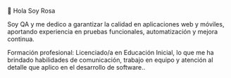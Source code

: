 👋 Hola Soy Rosa

Soy QA y me dedico a garantizar la calidad en aplicaciones web y móviles, aportando experiencia en pruebas funcionales, automatización y mejora continua.

Formación profesional: Licenciado/a en Educación Inicial, lo que me ha brindado habilidades de comunicación, trabajo en equipo y atención al detalle que aplico en el desarrollo de software..

<!---
Rosa-93/Rosa-93 is a ✨ special ✨ repository because its `README.md` (this file) appears on your GitHub profile.
You can click the Preview link to take a look at your changes.
--->
